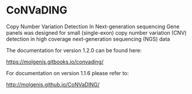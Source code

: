 # CoNVaDING
Copy Number Variation Detection In Next-generation sequencing Gene panels was designed for small (single-exon) copy number variation (CNV) detection in high coverage next-generation sequencing (NGS) data


The documentation for version 1.2.0 can be found here:

https://molgenis.gitbooks.io/convading/

For documentation on version 1.1.6 please refer to:

http://molgenis.github.io/CoNVaDING/
